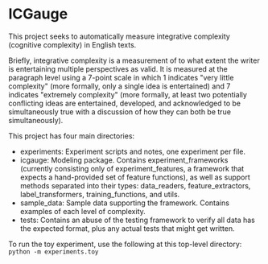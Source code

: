 ICGauge
=======

This project seeks to automatically measure integrative complexity (cognitive complexity) in English texts.  

Briefly, integrative complexity is a measurement of to what extent the writer is entertaining multiple perspectives as valid.  It is measured at the paragraph level using a 7-point scale in which 1 indicates "very little complexity" (more formally, only a single idea is entertained) and 7 indicates "extremely complexity" (more formally, at least two potentially conflicting ideas are entertained, developed, and acknowledged to be simultaneously true with a discussion of how they can both be true simultaneously).

This project has four main directories:
* experiments: Experiment scripts and notes, one experiment per file.
* icgauge: Modeling package.  Contains experiment_frameworks (currently consisting only of experiment_features, a framework that expects a hand-provided set of feature functions), as well as support methods separated into their types: data_readers, feature_extractors, label_transformers, training_functions, and utils.
* sample_data: Sample data supporting the framework.  Contains examples of each level of complexity.
* tests: Contains an abuse of the testing framework to verify all data has the expected format, plus any actual tests that might get written.

To run the toy experiment, use the following at this top-level directory:
    `python -m experiments.toy`